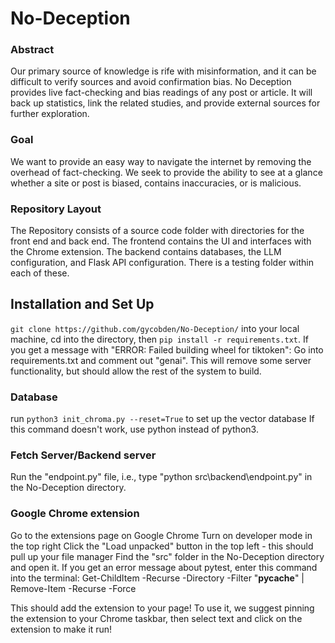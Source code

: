 # No-Deception
### Abstract
Our primary source of knowledge is rife with misinformation, and it can be difficult to verify sources and avoid confirmation bias. No Deception provides live fact-checking and bias readings of any post or article. It will back up statistics, link the related studies, and provide external sources for further exploration.
### Goal
We want to provide an easy way to navigate the internet by removing the overhead of fact-checking. We seek to provide the ability to see at a glance whether a site or post is biased, contains inaccuracies, or is malicious.
### Repository Layout
The Repository consists of a source code folder with directories for the front end and back end. The frontend contains the UI and interfaces with the Chrome extension. The backend contains databases, the LLM configuration, and Flask API configuration. There is a testing folder within each of these.

## Installation and Set Up
```git clone https://github.com/gycobden/No-Deception/``` into your local machine, cd into the directory, then ```pip install -r requirements.txt```.
  If you get a message with "ERROR: Failed building wheel for tiktoken":
    Go into requirements.txt and comment out "genai". This will remove some server functionality, but should allow the rest of the system to build.

### Database
run ```python3 init_chroma.py --reset=True``` to set up the vector database
  If this command doesn't work, use python instead of python3.

### Fetch Server/Backend server
Run the "endpoint.py" file, i.e., type "python src\backend\endpoint.py" in the No-Deception directory.

### Google Chrome extension 
Go to the extensions page on Google Chrome
Turn on developer mode in the top right
Click the "Load unpacked" button in the top left - this should pull up your file manager
Find the "src" folder in the No-Deception directory and open it.
  If you get an error message about pytest, enter this command into the terminal: 
    Get-ChildItem -Recurse -Directory -Filter "__pycache__" | Remove-Item -Recurse -Force

This should add the extension to your page! To use it, we suggest pinning the extension to your Chrome taskbar, then select text and click on the extension to make it run!
